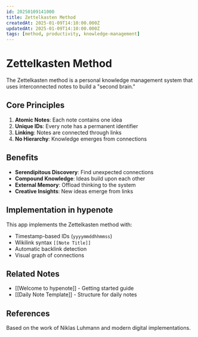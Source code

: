```yaml
---
id: 20250109141000
title: Zettelkasten Method
createdAt: 2025-01-09T14:10:00.000Z
updatedAt: 2025-01-09T14:10:00.000Z
tags: [method, productivity, knowledge-management]
---
```


# Zettelkasten Method

The Zettelkasten method is a personal knowledge management system that uses interconnected notes to build a "second brain."

## Core Principles

1. **Atomic Notes**: Each note contains one idea
2. **Unique IDs**: Every note has a permanent identifier
3. **Linking**: Notes are connected through links
4. **No Hierarchy**: Knowledge emerges from connections

## Benefits

- **Serendipitous Discovery**: Find unexpected connections
- **Compound Knowledge**: Ideas build upon each other
- **External Memory**: Offload thinking to the system
- **Creative Insights**: New ideas emerge from links

## Implementation in hypenote

This app implements the Zettelkasten method with:

- Timestamp-based IDs (`yyyymmddhhmmss`)
- Wikilink syntax `[[Note Title]]`
- Automatic backlink detection
- Visual graph of connections

## Related Notes

- [[Welcome to hypenote]] - Getting started guide
- [[Daily Note Template]] - Structure for daily notes

## References

Based on the work of Niklas Luhmann and modern digital implementations.